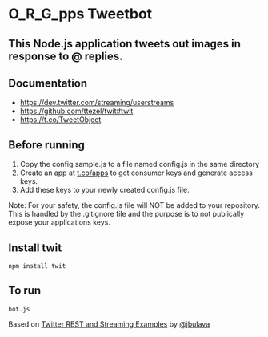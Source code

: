 O\_R\_G\_pps Tweetbot
=========================

This Node.js application tweets out images in response to @ replies.
------------

Documentation
------------
 - https://dev.twitter.com/streaming/userstreams
 - https://github.com/ttezel/twit#twit
 - https://t.co/TweetObject

Before running
------------
 1. Copy the config.sample.js to a file named config.js in the same directory
 2. Create an app at [t.co/apps](https://t.co/apps) to get consumer keys and generate access keys.
 3. Add these keys to your newly created config.js file.

Note: For your safety, the config.js file will NOT be added to your repository.  This is handled by the .gitignore file and the purpose is to not publically expose your applications keys.

Install twit
------------
	npm install twit

To run
-----------
    bot.js

Based on [Twitter REST and Streaming Examples](https://github.com/jbulava/twitter-api-examples) by [@jbulava](https://twitter.com/jbulava)
